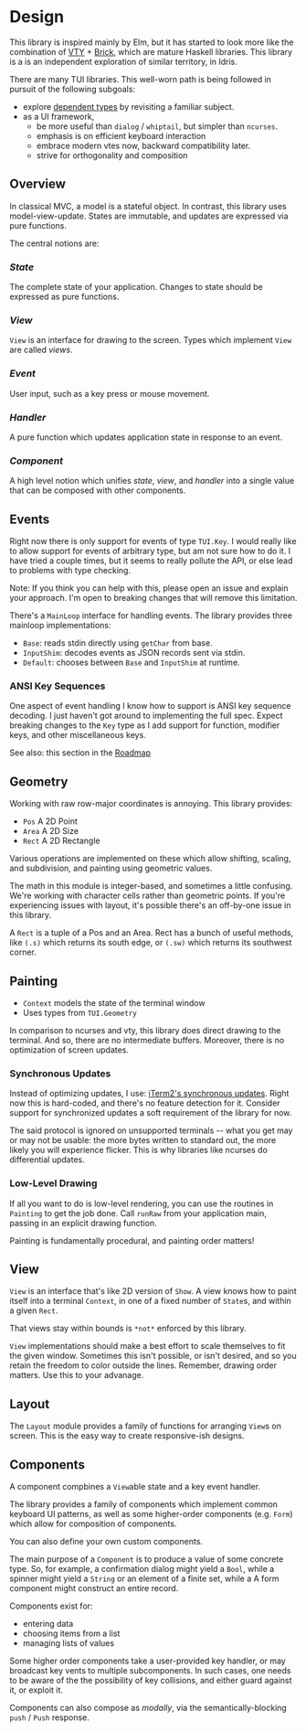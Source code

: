 # Design #

This library is inspired mainly by Elm, but it has started to look
more like the combination of
[VTY](https://github.com/jtdaugherty/vty) +
[Brick](https://github.com/jtdaugherty/brick), which are mature
Haskell libraries. This library is a is an independent exploration of
similar territory, in Idris.

There are many TUI libraries. This well-worn path is being followed in
pursuit of the following subgoals:
  - explore [dependent types](
	https://en.wikipedia.org/wiki/Dependent_type) by revisiting a
	familiar subject.
  - as a UI framework,
	- be more useful than `dialog` / `whiptail`, but simpler than
      `ncurses`.
	- emphasis is on efficient keyboard interaction
	- embrace modern vtes now, backward compatibility later.
	- strive for orthogonality and composition

## Overview

In classical MVC, a model is a stateful object. In contrast, this
library uses model-view-update. States are immutable, and updates are
expressed via pure functions.

The central notions are:

### *State*

The complete state of your application. Changes to state should be
expressed as pure functions.

### *View*

`View` is an interface for drawing to the screen. Types which
implement `View` are called *views*.

### *Event*

User input, such as a key press or mouse movement.

### *Handler*

A pure function which updates application state in response to an
event.

### *Component*

A high level notion which unifies *state*, *view*, and *handler* into
a single value that can be composed with other components.

## Events

Right now there is only support for events of type `TUI.Key`. I would
really like to allow support for events of arbitrary type, but am not
sure how to do it. I have tried a couple times, but it seems to really
pollute the API, or else lead to problems with type checking.

Note: If you think you can help with this, please open an issue and
explain your approach. I'm open to breaking changes that will remove
this limitation.

There's a `MainLoop` interface for handling events. The library
provides three mainloop implementations:

- `Base`: reads stdin directly using `getChar` from base.
- `InputShim`: decodes events as JSON records sent via stdin.
- `Default`: chooses between `Base` and `InputShim` at runtime.

### ANSI Key Sequences ###

One aspect of event handling I know how to support is ANSI key
sequence decoding. I just haven't got around to implementing the full
spec. Expect breaking changes to the `Key` type as I add support for
function, modifier keys, and other miscellaneous keys.

See also: this section in the [Roadmap](ROADMAP.md#kbd)

## Geometry ##

Working with raw row-major coordinates is annoying. This library
provides:

- `Pos`   A 2D Point
- `Area`  A 2D Size
- `Rect`  A 2D Rectangle

Various operations are implemented on these which allow shifting,
scaling, and subdivision, and painting using geometric values.

The math in this module is integer-based, and sometimes a little
confusing. We're working with character cells rather than geometric
points. If you're experiencing issues with layout, it's possible
there's an off-by-one issue in this library.

A `Rect` is a tuple of a Pos and an Area. Rect has a bunch of useful
methods, like `(.s)` which returns its south edge, or `(.sw)` which
returns its southwest corner.

## Painting ##

- `Context` models the state of the terminal window
- Uses types from `TUI.Geometry`

In comparison to ncurses and vty, this library does direct drawing to
the terminal. And so, there are no intermediate buffers. Moreover,
there is no optimization of screen updates.

### Synchronous Updates ###

Instead of optimizing updates, I use: [iTerm2's synchronous updates](
https://gitlab.com/gnachman/iterm2/-/wikis/synchronized-updates-spec
). Right now this is hard-coded, and there's no feature detection for
it. Consider support for synchronized updates a soft requirement of
the library for now.

The said protocol is ignored on unsupported terminals -- what you get
may or may not be usable: the more bytes written to standard out, the
more likely you will experience flicker. This is why libraries like
ncurses do differential updates.

### Low-Level Drawing ###

If all you want to do is low-level rendering, you can use the routines
in `Painting` to get the job done. Call `runRaw` from your application
main, passing in an explicit drawing function.

Painting is fundamentally procedural, and painting order matters!

## View ##

`View` is an interface that's like 2D version of `Show`. A view
knows how to paint itself into a terminal `Context`, in one of a fixed
number of `State`s, and within a given `Rect`.

That views stay within bounds is `*not*` enforced by this library.

`View` implementations should make a best effort to scale themselves
to fit the given window. Sometimes this isn't possible, or isn't
desired, and so you retain the freedom to color outside the
lines. Remember, drawing order matters. Use this to your advanage.

## Layout ##

The `Layout` module provides a family of functions for arranging
`View`s on screen. This is the easy way to create responsive-ish
designs.

## Components ##

A component compbines a `View`able state and a key event handler.

The library provides a family of components which implement common
keyboard UI patterns, as well as some higher-order components
(e.g. `Form`) which allow for composition of components.

You can also define your own custom components.

The main purpose of a `Component` is to produce a value of some
concrete type. So, for example, a confirmation dialog might yield a
`Bool`, while a spinner might yield a `String` or an element of a
finite set, while a A form component might construct an entire record.

Components exist for:
- entering data
- choosing items from a list
- managing lists of values

Some higher order components take a user-provided key handler, or may
broadcast key vents to multiple subcomponents. In such cases, one
needs to be aware of the the possibility of key collisions, and either
guard against it, or exploit it.

Components can also compose as *modally*, via the
semantically-blocking `push` / `Push` response.
